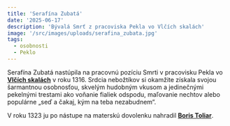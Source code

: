 ```yaml
---
title: 'Serafína Zubatá'
date: '2025-06-17'
description: 'Bývalá Smrť z pracoviska Pekla vo Vlčích skalách'
image: '/src/images/uploads/serafina_zubata.jpg'
tags:
  - osobnosti
  - Peklo
---
```


Serafína Zubatá nastúpila na pracovnú pozíciu Smrti v pracovisku Pekla vo [**Vlčích skalách**](/articles/Vlcie-skaly.md) v roku 1316. Srdcia nebožtíkov si okamžite získala svojou šarmantnou osobnosťou, skvelým hudobným vkusom a jedinečnými pekelnými trestami ako voňanie fialiek odspodu, maľovanie nechtov alebo populárne „seď a čakaj, kým na teba nezabudnem“.

V roku 1323 ju po nástupe na materskú dovolenku nahradil  [**Boris Toliar**](/articles/Boris-Toliar.md).